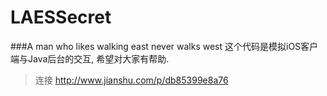 # LAESSecret
###A man who likes walking east never walks west
  这个代码是模拟iOS客户端与Java后台的交互, 希望对大家有帮助.
  > 连接 http://www.jianshu.com/p/db85399e8a76
